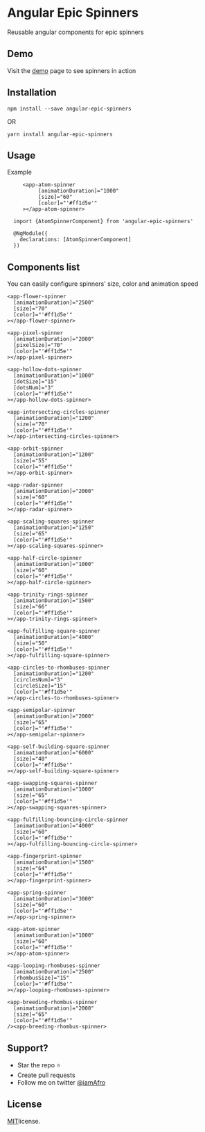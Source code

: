 # Angular Epic Spinners
Reusable angular components for epic spinners

## Demo
Visit the [demo](http://github.com/hackafro/angular-epic-spinners.io) page to see spinners in action 

## Installation
`
npm install --save angular-epic-spinners
`

OR

`yarn install angular-epic-spinners`

## Usage
Example 

``` angular
     <app-atom-spinner
          [animationDuration]="1000"
          [size]="60"
          [color]="'#ff1d5e'"
     ></app-atom-spinner>
  
  import {AtomSpinnerComponent} from 'angular-epic-spinners'
  
  @NgModule({
    declarations: [AtomSpinnerComponent]
  })
```

## Components list
You can easily configure spinners' size, color and animation speed

``` angular
<app-flower-spinner
  [animationDuration]="2500"
  [size]="70"
  [color]="'#ff1d5e'"
></app-flower-spinner>

<app-pixel-spinner
  [animationDuration]="2000"
  [pixelSize]="70"
  [color]="'#ff1d5e'"
></app-pixel-spinner>

<app-hollow-dots-spinner
  [animationDuration]="1000"
  [dotSize]="15"
  [dotsNum]="3"
  [color]="'#ff1d5e'"
></app-hollow-dots-spinner>

<app-intersecting-circles-spinner
  [animationDuration]="1200"
  [size]="70"
  [color]="'#ff1d5e'"
></app-intersecting-circles-spinner>

<app-orbit-spinner
  [animationDuration]="1200"
  [size]="55"
  [color]="'#ff1d5e'"
></app-orbit-spinner>

<app-radar-spinner
  [animationDuration]="2000"
  [size]="60"
  [color]="'#ff1d5e'"
></app-radar-spinner>

<app-scaling-squares-spinner
  [animationDuration]="1250"
  [size]="65"
  [color]="'#ff1d5e'"
></app-scaling-squares-spinner>

<app-half-circle-spinner
  [animationDuration]="1000"
  [size]="60"
  [color]="'#ff1d5e'"
></app-half-circle-spinner>

<app-trinity-rings-spinner
  [animationDuration]="1500"
  [size]="66"
  [color]="'#ff1d5e'"
></app-trinity-rings-spinner>

<app-fulfilling-square-spinner
  [animationDuration]="4000"
  [size]="50"
  [color]="'#ff1d5e'"
></app-fulfilling-square-spinner>

<app-circles-to-rhombuses-spinner
  [animationDuration]="1200"
  [circlesNum]="3"
  [circleSize]="15"
  [color]="'#ff1d5e'"
></app-circles-to-rhombuses-spinner>
    
<app-semipolar-spinner
  [animationDuration]="2000"
  [size]="65"
  [color]="'#ff1d5e'"
></app-semipolar-spinner>
    
<app-self-building-square-spinner
  [animationDuration]="6000"
  [size]="40"
  [color]="'#ff1d5e'"
></app-self-building-square-spinner>
    
<app-swapping-squares-spinner
  [animationDuration]="1000"
  [size]="65"
  [color]="'#ff1d5e'"
></app-swapping-squares-spinner>

<app-fulfilling-bouncing-circle-spinner
  [animationDuration]="4000"
  [size]="60"
  [color]="'#ff1d5e'"
></app-fulfilling-bouncing-circle-spinner>

<app-fingerprint-spinner
  [animationDuration]="1500"
  [size]="64"
  [color]="'#ff1d5e'"
></app-fingerprint-spinner>

<app-spring-spinner
  [animationDuration]="3000"
  [size]="60"
  [color]="'#ff1d5e'"
></app-spring-spinner>

<app-atom-spinner
  [animationDuration]="1000"
  [size]="60"
  [color]="'#ff1d5e'"
></app-atom-spinner>

<app-looping-rhombuses-spinner
  [animationDuration]="2500"
  [rhombusSize]="15"
  [color]="'#ff1d5e'"
></app-looping-rhombuses-spinner>

<app-breeding-rhombus-spinner
  [animationDuration]="2000"
  [size]="65"
  [color]="'#ff1d5e'"
/><app-breeding-rhombus-spinner>
```
## Support?
- Star the repo :star:
- Create pull requests 
- Follow me on twitter [@iamAfro](https://twitter.com/iamafro)

## License
[MIT]()license.



